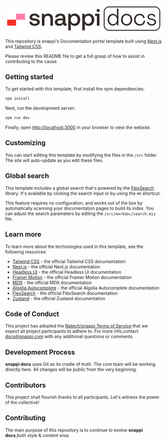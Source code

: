 ![logo](./snappi-docs-logo.png)

This repository is snappi's Documentation portal template built using [Next.js](https://nextjs.org) and [Tailwind CSS](https://tailwindcss.com).

Please review this README file to get a full grasp of how to assist in contributing to the cause.

## Getting started

To get started with this template, first install the npm dependencies:

```bash
npm install
```

Next, run the development server:

```bash
npm run dev
```

Finally, open <http://localhost:3000> in your browser to view the website.

## Customizing

You can start editing this template by modifying the files in the `/src` folder. The site will auto-update as you edit these files.

## Global search

This template includes a global search that's powered by the [FlexSearch](https://github.com/nextapps-de/flexsearch) library. It's available by clicking the search input or by using the `⌘K` shortcut.

This feature requires no configuration, and works out of the box by automatically scanning your documentation pages to build its index. You can adjust the search parameters by editing the `/src/markdoc/search.mjs` file.

## Learn more

To learn more about the technologies used in this template, see the following resources:

- [Tailwind CSS](https://tailwindcss.com/docs) - the official Tailwind CSS documentation
- [Next.js](https://nextjs.org/docs) - the official Next.js documentation
- [Headless UI](https://headlessui.dev) - the official Headless UI documentation
- [Framer Motion](https://www.framer.com/docs/) - the official Framer Motion documentation
- [MDX](https://mdxjs.com/) - the official MDX documentation
- [Algolia Autocomplete](https://www.algolia.com/doc/ui-libraries/autocomplete/introduction/what-is-autocomplete/) - the official Algolia Autocomplete documentation
- [FlexSearch](https://github.com/nextapps-de/flexsearch) - the official FlexSearch documentation
- [Zustand](https://docs.pmnd.rs/zustand/getting-started/introduction) - the official Zustand documentation

## Code of Conduct

This project has adopted the [Natech/snappi Terms of Service](https://natechgr.sharepoint.com/sites/Intranet/SitePages/Compliance.aspx) that we expect all project participants to adhere to. For more info,contact docs@snappi.com with any additional questions or comments.

## Development Process

**snappi docs** uses Git as its cradle of truth. The core team will be working directly here. All changes will be public from the very beginning.

## Contributors

This project shall flourish thanks to all participants. Let's witness the power of the collective!

## Contributing

The main purpose of this repository is to continue to evolve **snappi docs**,both style & content wise.
